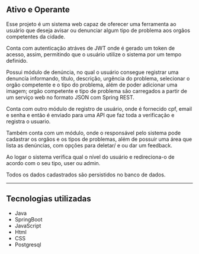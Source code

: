 ## Ativo e Operante

Esse projeto é um sistema web capaz de oferecer uma ferramenta ao usuário que deseja avisar ou denunciar algum tipo de problema aos orgãos competentes da cidade.

Conta com autenticação atráves de JWT onde é gerado um token de acesso, assim, permitindo que o usuário utilize o sistema por um tempo definido.

Possui módulo de denúncia, no qual o usuário consegue registrar uma denuncía informando, título, descrição, urgência do problema, selecionar o orgão competente 
e o tipo do problema, além de poder adicionar uma imagem; orgão competente e tipo de problema são carregados a partir de um serviço web no formato JSON com Spring REST.

Conta com outro módulo de registro de usuário, onde é fornecido cpf, email e senha e então é enviado para uma API que faz toda a verificação e registra o usuario.

Também conta com um módulo, onde o responsável pelo sistema pode cadastrar os orgãos e os tipos de problemas, além de possuir uma área que lista as denúncias, com
opções para deletar/ e ou dar um feedback.

Ao logar o sistema verifica qual o nível do usuário e redireciona-o de acordo com o seu tipo, user ou admin.

Todos os dados cadastrados são persistidos no banco de dados.

----

## Tecnologias utilizadas

- Java
- SpringBoot
- JavaScript
- Html
- CSS
- Postgresql

